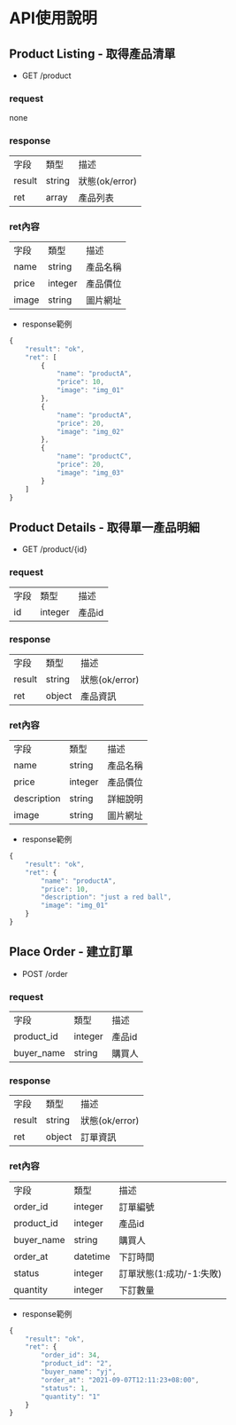 # API使用說明

## Product Listing - 取得產品清單
* GET  /product
### request
none
### response
<table>
  <tr>
    <td>字段</td>
		<td>類型</td>
		<td>描述</td>
    </tr>
	<tr>
    <td>result</td>
    <td>string</td>
		<td>狀態(ok/error)</td>
  </tr>
  <tr>
    <td>ret</td>
    <td>array</td>
		<td>產品列表</td>
  </tr>
</table>

### ret內容
<table>
  <tr>
    <td>字段</td>
		<td>類型</td>
		<td>描述</td>
    </tr>
	<tr>
    <td>name</td>
    <td>string</td>
		<td>產品名稱</td>
  </tr>
  <tr>
    <td>price</td>
    <td>integer</td>
		<td>產品價位</td>
  </tr>
  <tr>
    <td>image</td>
    <td>string</td>
		<td>圖片網址</td>
  </tr>
</table>

* response範例

```javascript
{
    "result": "ok",
    "ret": [
        {
            "name": "productA",
            "price": 10,
            "image": "img_01"
        },
        {
            "name": "productA",
            "price": 20,
            "image": "img_02"
        },
        {
            "name": "productC",
            "price": 20,
            "image": "img_03"
        }
    ]
}
```

## Product Details - 取得單一產品明細
* GET  /product/{id}
### request
<table>
  <tr>
    <td>字段</td>
		<td>類型</td>
		<td>描述</td>
    </tr>
	<tr>
    <td>id</td>
    <td>integer</td>
		<td>產品id</td>
  </tr>
</table>

### response
<table>
  <tr>
    <td>字段</td>
		<td>類型</td>
		<td>描述</td>
    </tr>
	<tr>
    <td>result</td>
    <td>string</td>
		<td>狀態(ok/error)</td>
  </tr>
  <tr>
    <td>ret</td>
    <td>object</td>
		<td>產品資訊</td>
  </tr>
</table>

### ret內容
<table>
  <tr>
    <td>字段</td>
		<td>類型</td>
		<td>描述</td>
    </tr>
	<tr>
    <td>name</td>
    <td>string</td>
		<td>產品名稱</td>
  </tr>
  <tr>
    <td>price</td>
    <td>integer</td>
		<td>產品價位</td>
  </tr>
  <tr>
    <td>description</td>
    <td>string</td>
		<td>詳細說明</td>
  </tr>
  <tr>
    <td>image</td>
    <td>string</td>
		<td>圖片網址</td>
  </tr>
</table>

* response範例

```javascript
{
    "result": "ok",
    "ret": {
        "name": "productA",
        "price": 10,
        "description": "just a red ball",
        "image": "img_01"
    }
}
```

## Place Order - 建立訂單
* POST  /order
### request
<table>
  <tr>
    <td>字段</td>
		<td>類型</td>
		<td>描述</td>
    </tr>
	<tr>
    <td>product_id</td>
    <td>integer</td>
		<td>產品id</td>
  </tr>
	<tr>
    <td>buyer_name</td>
    <td>string</td>
		<td>購買人</td>
  </tr>
</table>

### response
<table>
  <tr>
    <td>字段</td>
		<td>類型</td>
		<td>描述</td>
    </tr>
	<tr>
    <td>result</td>
    <td>string</td>
		<td>狀態(ok/error)</td>
  </tr>
  <tr>
    <td>ret</td>
    <td>object</td>
		<td>訂單資訊</td>
  </tr>
</table>

### ret內容
<table>
  <tr>
    <td>字段</td>
		<td>類型</td>
		<td>描述</td>
    </tr>
	<tr>
    <td>order_id</td>
    <td>integer</td>
		<td>訂單編號</td>
  </tr>
  <tr>
    <td>product_id</td>
    <td>integer</td>
		<td>產品id</td>
  </tr>
  <tr>
    <td>buyer_name</td>
    <td>string</td>
		<td>購買人</td>
  </tr>
  <tr>
    <td>order_at</td>
    <td>datetime</td>
		<td>下訂時間</td>
  </tr>
  <tr>
    <td>status</td>
    <td>integer</td>
		<td>訂單狀態(1:成功/-1:失敗)</td>
  </tr>
  <tr>
    <td>quantity</td>
    <td>integer</td>
		<td>下訂數量</td>
  </tr>
</table>

* response範例

```javascript
{
    "result": "ok",
    "ret": {
        "order_id": 34,
        "product_id": "2",
        "buyer_name": "yj",
        "order_at": "2021-09-07T12:11:23+08:00",
        "status": 1,
        "quantity": "1"
    }
}
```